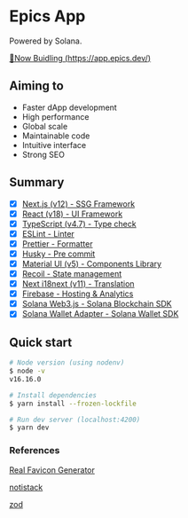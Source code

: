# Epics App

Powered by Solana.

[🚧Now Buidling (https://app.epics.dev/)](https://app.epics.dev/)

## Aiming to

- Faster dApp development
- High performance
- Global scale
- Maintainable code
- Intuitive interface
- Strong SEO

## Summary

- [x] [Next.js (v12) - SSG Framework](https://nextjs.org/)
- [x] [React (v18) - UI Framework](https://reactjs.org/)
- [x] [TypeScript (v4.7) - Type check](https://www.typescriptlang.org/)
- [x] [ESLint - Linter](https://eslint.org/)
- [x] [Prettier - Formatter](https://prettier.io/)
- [x] [Husky - Pre commit](https://typicode.github.io/husky/#/)
- [x] [Material UI (v5) - Components Library](https://mui.com/)
- [x] [Recoil - State management](https://recoiljs.org/)
- [x] [Next i18next (v11) - Translation](https://github.com/isaachinman/next-i18next)
- [x] [Firebase - Hosting & Analytics](https://firebase.google.com/)
- [x] [Solana Web3.js - Solana Blockchain SDK](https://solana-labs.github.io/solana-web3.js/)
- [x] [Solana Wallet Adapter - Solana Wallet SDK](https://github.com/solana-labs/wallet-adapter)

## Quick start

```bash
# Node version (using nodenv)
$ node -v
v16.16.0

# Install dependencies
$ yarn install --frozen-lockfile

# Run dev server (localhost:4200)
$ yarn dev
```

### References

[Real Favicon Generator](https://realfavicongenerator.net/)

[notistack](https://iamhosseindhv.com/notistack)

[zod](https://github.com/colinhacks/zod)
